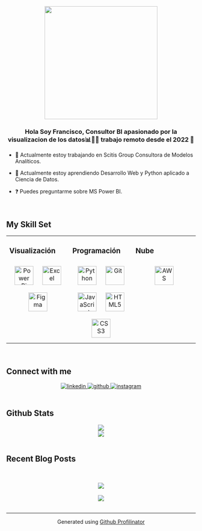 <div align="center">
<img src="https://rishavanand.github.io/static/images/greetings.gif" align="center" height="" width="300" />
</div>  
  

### <div align="center">Hola Soy Francisco, Consultor BI apasionado por la visualizacion de los datos📊👨‍💻 trabajo remoto desde el 2022 🚀</div>  
  

- 🔭 Actualmente estoy trabajando en Scitis Group Consultora de Modelos Analíticos.  

- 🌱 Actualmente estoy aprendiendo Desarrollo Web y Python aplicado a Ciencia de Datos.  

- ❓ Puedes preguntarme sobre MS Power BI.  

<br/>  

## My Skill Set  
<div align="center">
<table><tr><td valign="top" width="33%">



### Visualización  
<div align="center">  
<a href="https://powerbi.microsoft.com/en-us/" target="_blank"><img style="margin: 10px" src="https://img.icons8.com/?id=03aYi0fY0D9X&size=2x&color=FAB005" alt="Power Bi" height="50" /></a>  
<a href="https://www.microsoft.com/es-es/microsoft-365/excel" target="_blank"><img style="margin: 10px" src="https://img.icons8.com/fluency/344/microsoft-excel-2019.png" alt="Excel" height="50" /></a>
<a href="https://www.figma.com/" target="_blank"><img style="margin: 10px" src="https://img.icons8.com/color/344/figma--v1.png" alt="Figma" height="50" /></a>
</div>

</td><td valign="top" width="33%">



### Programación
<div align="center">  
<a href="https://www.python.org/" target="_blank"><img style="margin: 10px" src="https://img.icons8.com/color/344/python--v1.png" alt="Python" height="50" /></a>  
<a href="https://github.com/" target="_blank"><img style="margin: 10px" src="https://img.icons8.com/color/344/git.png" alt="Git" height="50" /></a>  
<a href="https://www.javascript.com/" target="_blank"><img style="margin: 10px" src="https://img.icons8.com/color/344/javascript--v1.png" alt="JavaScript" height="50" /></a>  
<a href="https://en.wikipedia.org/wiki/HTML5" target="_blank"><img style="margin: 10px" src="https://img.icons8.com/color/344/html-5--v1.png" alt="HTML5" height="50" /></a>  
<a href="https://www.w3schools.com/css/" target="_blank"><img style="margin: 10px" src="https://img.icons8.com/color/344/css3.png" alt="CSS3" height="50" /></a>  
</div>

</td><td valign="top" width="33%">



### Nube  
<div align="center">  
<a href="https://aws.amazon.com/" target="_blank"><img style="margin: 10px" src="https://img.icons8.com/color/344/amazon-web-services.png" alt="AWS" height="50" /></a>  
</div>

</td></tr></table>  

<br/>  
</div>

## Connect with me  
<div align="center">
<a href="https://linkedin.com/in/francisco-g9415" target="_blank">
<img src=https://img.shields.io/badge/linkedin-%231E77B5.svg?&style=for-the-badge&logo=linkedin&logoColor=white alt=linkedin style="margin-bottom: 5px;" />
</a>
<a href="https://github.com/flgz9654" target="_blank">
<img src=https://img.shields.io/badge/github-%2324292e.svg?&style=for-the-badge&logo=github&logoColor=white alt=github style="margin-bottom: 5px;" />
</a>
<a href="https://instagram.com/francisco_l04" target="_blank">
<img src=https://img.shields.io/badge/instagram-%23000000.svg?&style=for-the-badge&logo=instagram&logoColor=white alt=instagram style="margin-bottom: 5px;" />
</a>  
</div>  
  

<br/>  


## Github Stats  
<div align="center"><img src="https://github-readme-stats.vercel.app/api?username=flgz9654&show_icons=true&count_private=true&hide_border=true" align="center" /></div>  

<div align="center"><img src="https://github-readme-stats.vercel.app/api/top-langs/?username=flgz9654&hide_border=true&layout=compact" align="center" /></div>  

<br/>  


## Recent Blog Posts  
  

<br/>  

  

<br/>  

<div align="center">
<img src="https://komarev.com/ghpvc/?username=flgz9654&&style=flat-square" align="center" />
</div>  
  

<br/>  

<div align="center">
            <a href="https://www.buymeacoffee.com/flgz9654" target="_blank" style="display: inline-block;">
                <img
                    src="https://img.shields.io/badge/Donate-Buy%20Me%20A%20Coffee-orange.svg?style=flat-square&logo=buymeacoffee" 
                    align="center"
                />
            </a></div>
<br />

----
<div align="center">Generated using <a href="https://profilinator.rishav.dev/" target="_blank">Github Profilinator</a></div>
